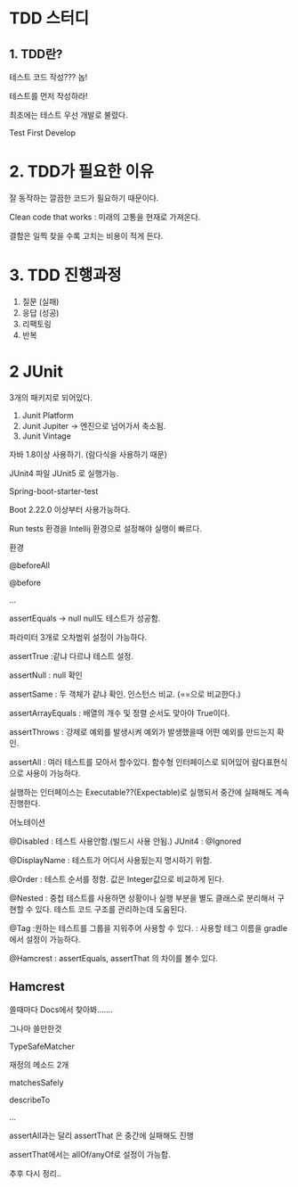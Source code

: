 # TDD 스터디

## 1. TDD란?

테스트 코드 작성??? 놉!

테스트를 먼저 작성하라!

최초에는 테스트 우선 개발로 불렸다.

Test First Develop

# 2. TDD가 필요한 이유

잘 동작하는 깔끔한 코드가 필요하기 때문이다.

Clean code that works : 미래의 고통을 현재로 가져온다.

결함은 일찍 찾을 수록 고치는 비용이 적게 든다.

# 3. TDD 진행과정

1. 질문 (실패)
2. 응답 (성공)
3. 리팩토링
4. 반복





# 2 JUnit

3개의 패키지로 되어있다.

1. Junit Platform
2. Junit Jupiter -> 엔진으로 넘어가서 축소됨.
3. Junit Vintage



자바 1.8이상 사용하기. (람다식을 사용하기 때문)



JUnit4 파일 JUnit5 로 실행가능.

Spring-boot-starter-test

Boot 2.22.0 이상부터 사용가능하다.



Run tests 환경을 Intellij 환경으로 설정해야 실행이 빠르다.

환경

@beforeAll

@before

...



assertEquals -> null null도 테스트가 성공함.

파라미터 3개로 오차범위 설정이 가능하다.

assertTrue :같냐 다르냐 테스트 설정.

assertNull : null 확인

assertSame : 두 객체가 같냐 확인. 인스턴스 비교. (==으로 비교한다.)

assertArrayEquals : 배열의 개수 및 정렬 순서도 맞아야 True이다.

assertThrows : 강제로 예외를 발생시켜 예외가 발생했을때 어떤 예외를 만드는지 확인.

assertAll : 여러 테스트를 모아서 할수있다. 함수형 인터페이스로 되어있어 람다표현식으로 사용이 가능하다. 

실행하는 인터페이스는 Executable??(Expectable)로 실행되서 중간에 실패해도 계속 진행한다. 



어노테이션

@Disabled : 테스트 사용안함.(빌드시 사용 안됨.) JUnit4 : @Ignored

@DisplayName : 테스트가 어디서 사용됬는지 명시하기 위함.

@Order : 테스트 순서를 정함. 값은 Integer값으로 비교하게 된다. 

@Nested :  중첩 테스트를 사용하면 상황이나 실행 부분을 별도 클래스로 분리해서 구현할 수 있다. 테스트 코드 구조를 관리하는데 도움된다.

@Tag :원하는 테스트를 그룹을 지워주어 사용할 수 있다. : 사용할 테그 이름을 gradle에서 설정이 가능하다.

@Hamcrest : assertEquals, assertThat 의 차이를 볼수 있다.



## Hamcrest

쓸때마다 Docs에서 찾아봐.......

그나마 쓸만한것

TypeSafeMatcher<T>

재정의 메소드 2개

matchesSafely

describeTo

...

assertAll과는 달리 assertThat 은 중간에 실패해도 진행

assertThat에서는 allOf/anyOf로 설정이 가능함.





추후 다시 정리..


